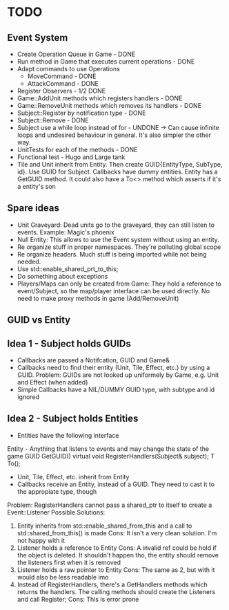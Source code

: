 # TODO

## Event System

- Create Operation Queue in Game - DONE
- Run method in Game that executes current operations - DONE
- Adapt commands to use Operations
    - MoveCommand - DONE
    - AttackCommand - DONE
- Register Observers - 1/2 DONE
- Game::AddUnit methods which registers handlers - DONE
- Game::RemoveUnit methods which removes its handlers - DONE
- Subject::Register by notification type - DONE
- Subject::Remove - DONE
- Subject use a while loop instead of for - UNDONE -> Can cause infinite loops and undesired behaviour in general. It's also simpler the other way.
- UnitTests for each of the methods - DONE
- Functional test - Hugo and Large tank
- Tile and Unit inherit from Entity. Then create GUID{EntityType, SubType, id}. Use GUID for Subject. Callbacks have dummy entities. Entity has a GetGUID method.
  It could also have a To<> method which asserts if it's a entity's son

## Spare ideas

- Unit Graveyard: Dead units go to the graveyard, they can still listen to events. Example: Magic's phoenix
- Null Entity: This allows to use the Event system without using an entity.
- Re organize stuff in proper namespaces. They're polluting global scope
- Re organize headers. Much stuff is being imported while not being needed.
- Use std::enable_shared_prt_to_this;
- Do something about exceptions
- Players/Maps can only be created from Game:
    They hold a reference to event/Subject, so the map/player interface can be used directly. No need to make proxy methods in game (Add/RemoveUnit)

## GUID vs Entity

## Idea 1 - Subject holds GUIDs

- Callbacks are passed a Notifcation, GUID and Game&
- Callbacks need to find their entity (Unit, Tile, Effect, etc.) by using a GUID. 
    Problem: GUIDs are not looked up uniformely by Game, e.g. Unit and Effect (when added)
- Simple Callbacks have a NIL/DUMMY GUID type, with subtype and id ignored

## Idea 2 - Subject holds Entities

- Entities have the following interface

Entity - Anything that listens to events and may change the state of the game
  GUID GetGUID()
  virtual void RegisterHandlers(Subject& subject);
  T To<T>();

- Unit, Tile, Effect, etc. inherit from Entity
- Callbacks receive an Entity, instead of a GUID. They need to cast it to the appropiate type, though

Problem: RegisterHandlers cannot pass a shared_ptr to itself to create a Event::Listener
Possible Solutions:
  1. Entity inherits from std::enable_shared_from_this<A> and a call to std::shared_from_this() is made
    Cons: It isn't a very clean solution. I'm not happy with it
  2. Listener holds a reference to Entity
    Cons: A invalid ref could be hold if the object is deleted. It shouldn't happen tho, the entity should remove the listeners first when it is removed
  3. Listener holds a raw pointer to Entity
    Cons: The same as 2, but with it would also be less readable imo
  4. Instead of RegisterHandlers, there's a GetHandlers methods which returns the handlers. The calling methods should create the Listeners and call Register;
    Cons: This is error prone
  
